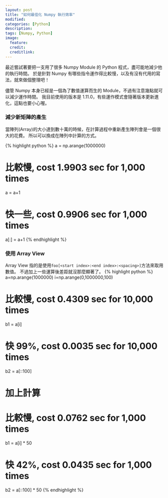 ```yaml
---
layout: post
title: "如何最佳化 Numpy 執行效率"
modified:
categories: [Python]
description:
tags: [Numpy, Python]
image:
  feature:
  credit:
  creditlink:
---
```


最近嘗試著要把一支用了很多 Numpy Module 的 Python 程式，盡可能地減少他的執行時間。
於是針對 Numpy 有哪些指令運作得比較慢，以及有沒有代用的寫法，就來做個整理吧！

儘管 Numpy 本身已經是一個為了數值運算而生的 Module，不過有注意幾點就可以減少運作時間。
我目前使用的版本是 1.11.0，有些運作模式會隨著版本更新進化，這點也要小心喔。

### 減少新矩陣的產生
當陣列(Array)的大小達到數十萬的時候，在計算過程中重新產生陣列會是一個很大的花費。
所以可以換成在陣列中計算的方式。

{% highlight python %}
a = np.arange(1000000)
# 比較慢, cost 1.9903 sec for 1,000 times
a = a+1

# 快一些, cost 0.9906 sec for 1,000 times
a[:] = a+1
{% endhighlight %}

### 使用 Array View
Array View 指的是使用`foo[<start index>:<end index>:<spacing>]`方法來取用數值。
不過加上一些運算後差距就沒那麼顯著了。
{% highlight python %}
a=np.arange(1000000)
i=np.arange(0,1000000,100)

# 比較慢, cost 0.4309 sec for 10,000 times
b1 = a[i]
# 快 99%, cost 0.0035 sec for 10,000 times
b2 = a[::100]

# 加上計算
# 比較慢, cost 0.0762 sec for 1,000 times
b1 = a[i] * 50
# 快 42%, cost 0.0435 sec for 1,000 times
b2 = a[::100] * 50
{% endhighlight %}
<!--
### 避免使用 Fancy indexing？
雖然曾經有搜尋過使用`Fancy indexing`會比使用`np.take`慢。不過實際使用後，應該是因為版本更新，
現在已經沒有速度差距了。

{% highlight python %}
number = np.arange(100)
minus =  np.extract(number<0, number)
{% endhighlight %}
-->
